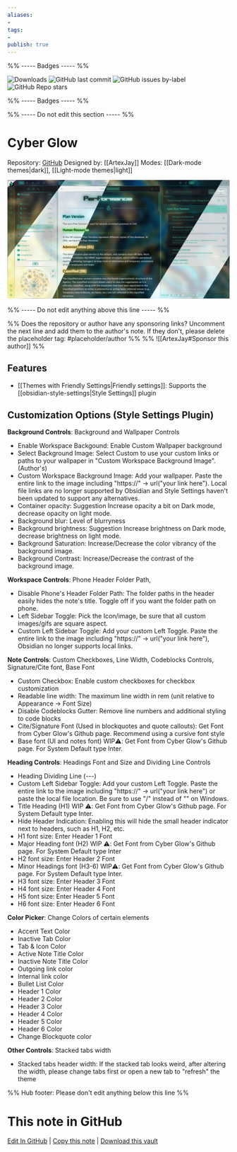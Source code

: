 ```yaml
---
aliases:
- 
tags: 
- 
publish: true
---
```


%% ----- Badges ----- %%

![Downloads](https://img.shields.io/badge/downloads-48874-573E7A?style=for-the-badge&logo=)
![GitHub last commit](https://img.shields.io/github/last-commit/ArtexJay/Obsidian-CyberGlow?color=573E7A&label=last%20update&logo=github&style=for-the-badge)
![GitHub issues by-label](https://img.shields.io/github/issues/ArtexJay/Obsidian-CyberGlow/help%20wanted?color=573E7A&logo=github&style=for-the-badge) 
![GitHub Repo stars](https://img.shields.io/github/stars/ArtexJay/Obsidian-CyberGlow?color=573E7A&logo=github&style=for-the-badge)

%% ----- Badges ----- %%

%% ----- Do not edit this section ----- %%

# Cyber Glow

Repository: [GitHub](https://github.com/ArtexJay/Obsidian-CyberGlow)
Designed by: [[ArtexJay]]
Modes: [[Dark-mode themes|dark]], [[Light-mode themes|light]]



![screenshot](https://github.com/ArtexJay/Obsidian-CyberGlow/raw/HEAD/Screenshot.png)

%% ----- Do not edit anything above this line ----- %% 

%% Does the repository or author have any sponsoring links? Uncomment the next line and add them to the author's note. If they don't, please delete the placeholder tag: #placeholder/author %%
%% ![[ArtexJay#Sponsor this author]] %%


## Features

- [[Themes with Friendly Settings|Friendly settings]]: Supports the [[obsidian-style-settings|Style Settings]] plugin

## Customization Options (Style Settings Plugin) 

**Background Controls**: Background and Wallpaper Controls
- Enable Workspace Backgound: Enable Custom Wallpaper background
- Select Background Image: Select Custom to use your custom links or paths to your wallpaper in "Custom Workspace Background Image". (Author's)
- Custom Workspace Background Image: Add your wallpaper. Paste the entire link to the image including "https://" -> url("your link here"). Local file links are no longer supported by Obsidian and Style Settings haven't been updated to support any alternatives.
- Container opacity: Suggestion Increase opacity a bit on Dark mode, decrease opacity on light mode.
- Background blur: Level of blurryness
- Background brightness: Suggestion Increase brightness on Dark mode, decrease brightness on light mode.
- Background Saturation: Increase/Decrease the color vibrancy of the background image.
- Background Contrast: Increase/Decrease the contrast of the background image.

**Workspace Controls**: Phone Header Folder Path,
- Disable Phone's Header Folder Path: The folder paths in the header easily hides the note's title. Toggle off if you want the folder path on phone.
- Left Sidebar Toggle: Pick the Icon/image, be sure that all custom images/gifs are square aspect.
- Custom Left Sidebar Toggle: Add your custom Left Toggle. Paste the entire link to the image including "https://" -> url("your link here"), Obsidian no longer supports local links.

**Note Controls**: Custom Checkboxes, Line Width, Codeblocks Controls, Signature/Cite font, Base Font
- Custom Checkbox: Enable custom checkboxes for checkbox customization
- Readable line width: The maximum line width in rem (unit relative to Appearance -> Font Size)
- Disable Codeblocks Gutter: Remove line numbers and additional styling to code blocks
- Cite/Signature Font (Used in blockquotes and quote callouts): Get Font from Cyber Glow's Github page. Recommend using a cursive font style
- Base font (UI and notes font) WIP⚠️: Get Font from Cyber Glow's Github page. For System Default type Inter.

**Heading Controls**: Headings Font and Size and Dividing Line Controls
- Heading Dividing Line (---)
- Custom Left Sidebar Toggle: Add your custom Left Toggle. Paste the entire link to the image including "https://" -> url("your link here") or paste the local file location. Be sure to use "/" instead of "\" on Windows.
- Title Heading (H1) WIP ⚠️: Get Font from Cyber Glow's Github page. For System Default type Inter.
- Hide Header Indication: Enabling this will hide the small header indicator next to headers, such as H1, H2, etc.
- H1 font size: Enter Header 1 Font
- Major Heading font (H2) WIP ⚠️: Get Font from Cyber Glow's Github page. For System Default type Inter
- H2 font size: Enter Header 2 Font
- Minor Headings font (H3-6) WIP⚠️: Get Font from Cyber Glow's Github page. For System Default type Inter.
- H3 font size: Enter Header 3 Font
- H4 font size: Enter Header 4 Font
- H5 font size: Enter Header 5 Font
- H6 font size: Enter Header 6 Font

**Color Picker**: Change Colors of certain elements
- Accent Text Color
- Inactive Tab Color
- Tab & Icon Color
- Active Note Title Color
- Inactive Note Title Color
- Outgoing link color
- Internal link color
- Bullet List Color
- Header 1 Color
- Header 2 Color
- Header 3 Color
- Header 4 Color
- Header 5 Color
- Header 6 Color
- Change Blockquote color

**Other Controls**: Stacked tabs width
- Stacked tabs header width: If the stacked tab looks weird, after altering the width, please change tabs first or open a new tab to "refresh" the theme


%% Hub footer: Please don't edit anything below this line %%

# This note in GitHub

<span class="git-footer">[Edit In GitHub](https://github.dev/obsidian-community/obsidian-hub/blob/main/02%20-%20Community%20Expansions/02.05%20All%20Community%20Expansions/Themes/Cyber%20Glow.md "git-hub-edit-note") | [Copy this note](https://raw.githubusercontent.com/obsidian-community/obsidian-hub/main/02%20-%20Community%20Expansions/02.05%20All%20Community%20Expansions/Themes/Cyber%20Glow.md "git-hub-copy-note") | [Download this vault](https://github.com/obsidian-community/obsidian-hub/archive/refs/heads/main.zip "git-hub-download-vault") </span>
